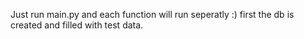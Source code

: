 Just run main.py and each function will run seperatly :) first the db is created and filled with test data.